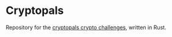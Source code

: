 # Cryptopals

Repository for the [cryptopals crypto challenges](https://cryptopals.com), written in Rust.
